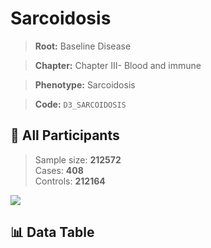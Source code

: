 # Sarcoidosis

> **Root:** Baseline Disease  

> **Chapter:** Chapter III- Blood and immune  

> **Phenotype:** Sarcoidosis  

> **Code:** `D3_SARCOIDOSIS`

## 🧪 All Participants  
> Sample size: **212572**  
> Cases: **408**  
> Controls: **212164**
<img src="/Sensitive/Figures/ALL/Incidence/D3_SARCOIDOSIS.png"/>

## 📊 Data Table
<CsvTableMRF src="/Sensitive/Data/ALL/Incidence/COX_D3_SARCOIDOSIS.csv"/>

